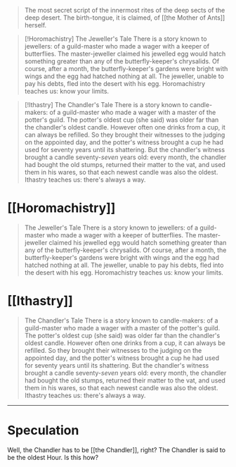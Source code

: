 > The most secret script of the innermost rites of the deep sects of the deep desert. The birth-tongue, it is claimed, of [[the Mother of Ants]] herself.

> [!Horomachistry] The Jeweller's Tale
> There is a story known to jewellers: of a guild-master who made a wager with a keeper of butterflies. The master-jeweller claimed his jewelled egg would hatch something greater than any of the butterfly-keeper's chrysalids. Of course, after a month, the butterfly-keeper's gardens were bright with wings and the egg had hatched nothing at all. The jeweller, unable to pay his debts, fled into the desert with his egg. Horomachistry teaches us: know your limits.

> [!Ithastry] The Chandler's Tale
> There is a story known to candle-makers: of a guild-master who made a wager with a master of the potter's guild. The potter's oldest cup (she said) was older far than the chandler's oldest candle. However often one drinks from a cup, it can always be refilled. So they brought their witnesses to the judging on the appointed day, and the potter's witness brought a cup he had used for seventy years until its shattering. But the chandler's witness brought a candle seventy-<i>seven</i> years old: every month, the chandler had bought the old stumps, returned their matter to the vat, and used them in his wares, so that each newest candle was also the oldest. Ithastry teaches us: there's always a way.

# [[Horomachistry]]
> The Jeweller's Tale
> There is a story known to jewellers: of a guild-master who made a wager with a keeper of butterflies. The master-jeweller claimed his jewelled egg would hatch something greater than any of the butterfly-keeper's chrysalids. Of course, after a month, the butterfly-keeper's gardens were bright with wings and the egg had hatched nothing at all. The jeweller, unable to pay his debts, fled into the desert with his egg. Horomachistry teaches us: know your limits.
# [[Ithastry]]

> The Chandler's Tale
> There is a story known to candle-makers: of a guild-master who made a wager with a master of the potter's guild. The potter's oldest cup (she said) was older far than the chandler's oldest candle. However often one drinks from a cup, it can always be refilled. So they brought their witnesses to the judging on the appointed day, and the potter's witness brought a cup he had used for seventy years until its shattering. But the chandler's witness brought a candle seventy-<i>seven</i> years old: every month, the chandler had bought the old stumps, returned their matter to the vat, and used them in his wares, so that each newest candle was also the oldest. Ithastry teaches us: there's always a way.
---
# Speculation
Well, the Chandler has to be [[the Chandler]], right? The Chandler is said to be the oldest Hour. Is this how?
